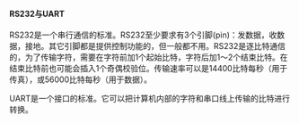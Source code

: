 #### RS232与UART

RS232是一个串行通信的标准。RS232至少要求有3个引脚(pin)：发数据，收数据，接地。其它引脚都是提供控制功能的，但一般都不用。RS232是逐比特通信的，为了传输字符，需要在字符前加1个起始比特，字符后加1～2个结束比特。在结束比特前也可能会插入1个奇偶校验位。传输速率可以是14400比特每秒（用于传真），或56000比特每秒（用于数据）。

UART是一个接口的标准。它可以把计算机内部的字符和串口线上传输的比特进行转换。